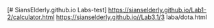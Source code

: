 [# SiansElderly.github.io
Labs-test]
https://sianselderly.github.io/Lab1-2/calculator.html
https://sianselderly.github.io//Lab3.1/3 laba/dota.html
